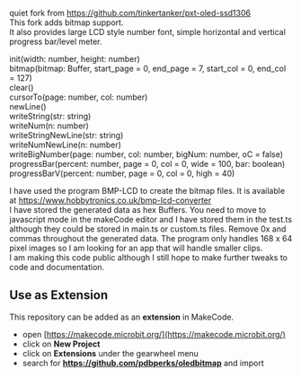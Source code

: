 quiet fork from https://github.com/tinkertanker/pxt-oled-ssd1306  
This fork adds bitmap support.   
It also provides large LCD style number font, simple horizontal and vertical progress bar/level meter.

init(width: number, height: number)  
bitmap(bitmap: Buffer, start_page = 0, end_page = 7, start_col = 0, end_col = 127)  
clear()  
cursorTo(page: number, col: number)  
newLine()  
writeString(str: string)  
writeNum(n: number)  
writeStringNewLine(str: string)  
writeNumNewLine(n: number)  
writeBigNumber(page: number, col: number,  bigNum: number, oC = false)  
progressBar(percent: number, page = 0, col = 0, wide = 100, bar: boolean)  
progressBarV(percent: number, page = 0, col = 0, high = 40)  
 
I have used the program BMP-LCD to create the bitmap files. It is available at https://www.hobbytronics.co.uk/bmp-lcd-converter  
I have stored the generated data as hex Buffers. You need to move to javascript mode in the makeCode editor and I have stored them in the test.ts although they could be stored in main.ts or custom.ts files. Remove 0x and commas throughout the generated data. The program only handles 168 x 64 pixel images so I am looking for an app that will handle smaller clips.  
I am making this code public although I still hope to make further tweaks to code and documentation. 

## Use as Extension

This repository can be added as an **extension** in MakeCode.

* open [https://makecode.microbit.org/](https://makecode.microbit.org/)
* click on **New Project**
* click on **Extensions** under the gearwheel menu
* search for **https://github.com/pdbperks/oledbitmap** and import



